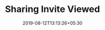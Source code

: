---
title: "Sharing Invite Viewed"
date: 2019-08-12T13:13:26+05:30
type: "emails"
layout: "sharing-invite-viewed"
---